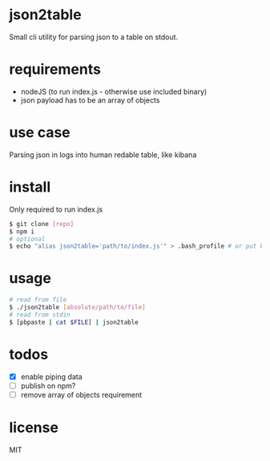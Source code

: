 # json2table
Small cli utility for parsing json to a table on stdout.

# requirements
- nodeJS (to run index.js - otherwise use included binary)
- json payload has to be an array of objects

# use case
Parsing json in logs into human redable table, like kibana

# install
Only required to run index.js 

```bash
$ git clone [repo]
$ npm i
# optional
$ echo "alias json2table='path/to/index.js'" > .bash_profile # or put binary in your $PATH
```

# usage
```bash
# read from file
$ ./json2table [absolute/path/to/file]
# read from stdin
$ [pbpaste | cat $FILE] | json2table
```

# todos
- [x] enable piping data
- [ ] publish on npm?
- [ ] remove array of objects requirement

# license
MIT
